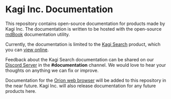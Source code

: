 # Kagi Inc. Documentation

This repository contains open-source documentation for products made by Kagi Inc. The documentation is written to be hosted with the open-source [mdBook](https://rust-lang.github.io/mdBook/) documentation utility.

Currently, the documentation is limited to the [Kagi Search](https://kagi.com) product, which you can [view online](https://docs.kagi.com/search/).

Feedback about the Kagi Search documentation can be shared on our [Discord Server](https://kagi.com/discord) in the **\#documentation** channel. We would love to hear your thoughts on anything we can fix or improve.

Documentation for the [Orion web browser](https://browser.kagi.com) will be added to this repository in the near future. Kagi Inc. will also release documentation for any future products here.